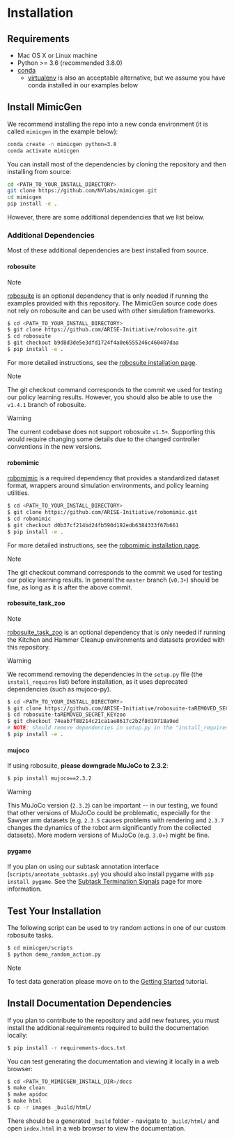 # Installation

## Requirements

- Mac OS X or Linux machine
- Python >= 3.6 (recommended 3.8.0)
- [conda](https://www.anaconda.com/products/individual) 
  - [virtualenv](https://virtualenv.pypa.io/en/latest/) is also an acceptable alternative, but we assume you have conda installed in our examples below

## Install MimicGen

We recommend installing the repo into a new conda environment (it is called `mimicgen` in the example below):

```sh
conda create -n mimicgen python=3.8
conda activate mimicgen
```

You can install most of the dependencies by cloning the repository and then installing from source:

```sh
cd <PATH_TO_YOUR_INSTALL_DIRECTORY>
git clone https://github.com/NVlabs/mimicgen.git
cd mimicgen
pip install -e .
```

However, there are some additional dependencies that we list below.

### Additional Dependencies

Most of these additional dependencies are best installed from source.

#### robosuite

<div class="admonition note">
<p class="admonition-title">Note</p>

[robosuite](https://robosuite.ai/) is an optional dependency that is only needed if running the examples provided with this repository. The MimicGen source code does not rely on robosuite and can be used with other simulation frameworks.

</div>

```sh
$ cd <PATH_TO_YOUR_INSTALL_DIRECTORY>
$ git clone https://github.com/ARISE-Initiative/robosuite.git
$ cd robosuite
$ git checkout b9d8d3de5e3dfd1724f4a0e6555246c460407daa
$ pip install -e .
```

For more detailed instructions, see the [robosuite installation page](https://robosuite.ai/docs/installation.html).

<div class="admonition note">
<p class="admonition-title">Note</p>

The git checkout command corresponds to the commit we used for testing our policy learning results. However, you should also be able to use the `v1.4.1` branch of robosuite.

</div>

<div class="admonition warning">
<p class="admonition-title">Warning</p>

The current codebase does not support robosuite `v1.5+`. Supporting this would require changing some details due to the changed controller conventions in the new versions.

</div>

#### robomimic

[robomimic](https://robomimic.github.io/) is a required dependency that provides a standardized dataset format, wrappers around simulation environments, and policy learning utilities.

```sh
$ cd <PATH_TO_YOUR_INSTALL_DIRECTORY>
$ git clone https://github.com/ARISE-Initiative/robomimic.git
$ cd robomimic
$ git checkout d0b37cf214bd24fb590d182edb6384333f67b661
$ pip install -e .
```

For more detailed instructions, see the [robomimic installation page](https://robomimic.github.io/docs/introduction/installation.html).

<div class="admonition note">
<p class="admonition-title">Note</p>

The git checkout command corresponds to the commit we used for testing our policy learning results. In general the `master` branch (`v0.3+`) should be fine, as long as it is after the above commit.

</div>

#### robosuite_task_zoo

<div class="admonition note">
<p class="admonition-title">Note</p>

[robosuite_task_zoo](https://github.com/ARISE-Initiative/robosuite-taREMOVED_SECRET_KEYzoo) is an optional dependency that is only needed if running the Kitchen and Hammer Cleanup environments and datasets provided with this repository.

</div>

<div class="admonition warning">
<p class="admonition-title">Warning</p>

We recommend removing the dependencies in the `setup.py` file (the `install_requires` list) before installation, as it uses deprecated dependencies (such as mujoco-py).

</div>

```sh
$ cd <PATH_TO_YOUR_INSTALL_DIRECTORY>
$ git clone https://github.com/ARISE-Initiative/robosuite-taREMOVED_SECRET_KEYzoo
$ cd robosuite-taREMOVED_SECRET_KEYzoo
$ git checkout 74eab7f88214c21ca1ae8617c2b2f8d19718a9ed
# NOTE: should remove dependencies in setup.py in the "install_requires" before the last step
$ pip install -e .
```

#### mujoco

If using robosuite, **please downgrade MuJoCo to 2.3.2**:

```sh
$ pip install mujoco==2.3.2
```

<div class="admonition warning">
<p class="admonition-title">Warning</p>

This MuJoCo version (`2.3.2`) can be important -- in our testing, we found that other versions of MuJoCo could be problematic, especially for the Sawyer arm datasets (e.g. `2.3.5` causes problems with rendering and `2.3.7` changes the dynamics of the robot arm significantly from the collected datasets). More modern versions of MuJoCo (e.g. `3.0`+) might be fine.

</div>

#### pygame

If you plan on using our subtask annotation interface (`scripts/annotate_subtasks.py`) you should also install pygame with `pip install pygame`. See the [Subtask Termination Signals](https://mimicgen.github.io/docs/tutorials/subtask_termination_signals.html) page for more information.

## Test Your Installation

The following script can be used to try random actions in one of our custom robosuite tasks.
```sh
$ cd mimicgen/scripts
$ python demo_random_action.py
```

<div class="admonition note">
<p class="admonition-title">Note</p>

To test data generation please move on to the [Getting Started](https://mimicgen.github.io/docs/tutorials/getting_started.html) tutorial.

</div>

## Install Documentation Dependencies

If you plan to contribute to the repository and add new features, you must install the additional requirements required to build the documentation locally:

```sh
$ pip install -r requirements-docs.txt
```

You can test generating the documentation and viewing it locally in a web browser:
```sh
$ cd <PATH_TO_MIMICGEN_INSTALL_DIR>/docs
$ make clean
$ make apidoc
$ make html
$ cp -r images _build/html/
```

There should be a generated `_build` folder - navigate to `_build/html/` and open `index.html` in a web browser to view the documentation.
